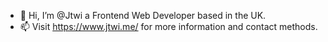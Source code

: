 - 👋 Hi, I’m @Jtwi a Frontend Web Developer based in the UK. 
- 📫 Visit https://www.jtwi.me/ for more information and contact methods.

<!---
Jtwi/Jtwi is a ✨ special ✨ repository because its `README.md` (this file) appears on your GitHub profile.
You can click the Preview link to take a look at your changes.
--->
